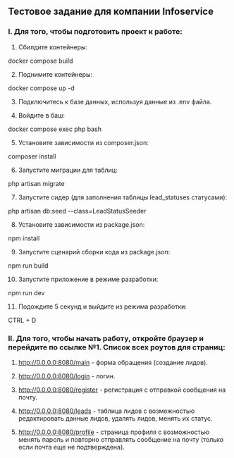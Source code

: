 ## Тестовое задание для компании Infoservice

### I. Для того, чтобы подготовить проект к работе:

1) Сбилдите контейнеры:

docker compose build

2) Поднимите контейнеры:

docker compose up -d

3) Подключитесь к базе данных, используя данные из .env файла.

4) Войдите в баш:

docker compose exec php bash

5) Установите зависимости из composer.json:

composer install

6) Запустите миграции для таблиц:

php artisan migrate

7) Запустите сидер (для заполнения таблицы lead_statuses статусами):

php artisan db:seed --class=LeadStatusSeeder

8) Установите зависимости из package.json:

npm install

9) Запустите сценарий сборки кода из package.json:

npm run build

10) Запустите приложение в режиме разработки:

npm run dev

11) Подождите 5 секунд и выйдите из режима разработки:

CTRL + D

### II. Для того, чтобы начать работу, откройте браузер и перейдите по ссылке №1. Список всех роутов для страниц:

1) http://0.0.0.0:8080/main - форма обращения (создание лидов).

2) http://0.0.0.0:8080/login - логин.

3) http://0.0.0.0:8080/register - регистрация с отправкой сообщения на почту.

4) http://0.0.0.0:8080/leads - таблица лидов с возможностью редактировать данные лидов, удалять лидов, менять их статус.

5) http://0.0.0.0:8080/profile - страница профиля с возможностью менять пароль и повторно отправлять сообщение на почту (только если почта еще не подтверждена).


